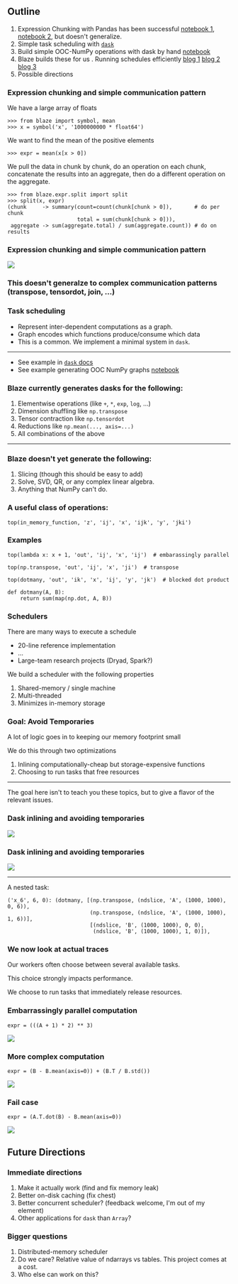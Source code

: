 ## Outline

1.  Expression Chunking with Pandas has been successful [notebook
1](http://nbviewer.ipython.org/url/blaze.pydata.org/notebooks/timings-csv.ipynb), [notebook 2](http://nbviewer.ipython.org/url/blaze.pydata.org/notebooks/timings-bcolz.ipynb), but doesn't generalize.
2.  Simple task scheduling with [`dask`](http://dask.readthedocs.org/en/latest/)
3.  Build simple OOC-NumPy operations with dask by hand [notebook](http://nbviewer.ipython.org/github/ContinuumIO/dask/blob/master/notebooks/simple-numpy-sum.ipynb)
4.  Blaze builds these for us
.  Running schedules efficiently
    [blog 1](http://mrocklin.github.com/blog/work/2014/12/27/Towards-OOC)
    [blog 2](http://mrocklin.github.com/blog/work/2014/12/30/Towards-OOC-Frontend)
    [blog 3](http://mrocklin.github.com/blog/work/2015/01/06/Towards-OOC-Scheduling)
6.  Possible directions



### Expression chunking and simple communication pattern

We have a large array of floats

    >>> from blaze import symbol, mean
    >>> x = symbol('x', '1000000000 * float64')

We want to find the mean of the positive elements

    >>> expr = mean(x[x > 0])

We pull the data in chunk by chunk, do an operation on each chunk, concatenate the results into an aggregate, then do a different operation on the aggregate.

    >>> from blaze.expr.split import split
    >>> split(x, expr)
    (chunk     -> summary(count=count(chunk[chunk > 0]),       # do per chunk
                          total = sum(chunk[chunk > 0])),
     aggregate -> sum(aggregate.total) / sum(aggregate.count)) # do on results


### Expression chunking and simple communication pattern

![](images/chunking.png)


### This doesn't generalze to complex communication patterns (transpose, tensordot, join, ...)



### Task scheduling

* Represent inter-dependent computations as a graph.
* Graph encodes which functions produce/consume which data
* This is a common.  We implement a minimal system in `dask`.

<hr>

* See example in [`dask` docs](http://dask.readthedocs.org/en/latest/)
* See example generating OOC NumPy graphs [notebook](http://nbviewer.ipython.org/github/ContinuumIO/dask/blob/master/notebooks/simple-numpy-sum.ipynb)


### Blaze currently generates dasks for the following:

1.  Elementwise operations (like `+`, `*`, `exp`, `log`, ...)
2.  Dimension shuffling like `np.transpose`
3.  Tensor contraction like `np.tensordot`
4.  Reductions like `np.mean(..., axis=...)`
5.  All combinations of the above

<hr>

### Blaze doesn't yet generate the following:

1.  Slicing (though this should be easy to add)
2.  Solve, SVD, QR, or any complex linear algebra.
3.  Anything that NumPy can't do.


### A useful class of operations:

    top(in_memory_function, 'z', 'ij', 'x', 'ijk', 'y', 'jki')

### Examples

    top(lambda x: x + 1, 'out', 'ij', 'x', 'ij')  # embarassingly parallel

    top(np.transpose, 'out', 'ij', 'x', 'ji')  # transpose

    top(dotmany, 'out', 'ik', 'x', 'ij', 'y', 'jk')  # blocked dot product

    def dotmany(A, B):
        return sum(map(np.dot, A, B))



### Schedulers

There are many ways to execute a schedule

*   20-line reference implementation
*   ...
*   Large-team research projects (Dryad, Spark?)

We build a scheduler with the following properties

1.  Shared-memory / single machine
2.  Multi-threaded
3.  Minimizes in-memory storage


### Goal: Avoid Temporaries

A lot of logic goes in to keeping our memory footprint small

We do this through two optimizations

1.  Inlining computationally-cheap but storage-expensive functions
2.  Choosing to run tasks that free resources

<hr>

The goal here isn't to teach you these topics, but to give a flavor of the
relevant issues.


### Dask inlining and avoiding temporaries

![](images/dask/uninlined.png)


### Dask inlining and avoiding temporaries

![](images/dask/inlined.png)

<hr>

A nested task:

    ('x_6', 6, 0): (dotmany, [(np.transpose, (ndslice, 'A', (1000, 1000), 0, 6)),
                              (np.transpose, (ndslice, 'A', (1000, 1000), 1, 6))],
                              [(ndslice, 'B', (1000, 1000), 0, 0),
                               (ndslice, 'B', (1000, 1000), 1, 0)]),




### We now look at actual traces

Our workers often choose between several available tasks.

This choice strongly impacts performance.

We choose to run tasks that immediately release resources.


### Embarrassingly parallel computation

    expr = (((A + 1) * 2) ** 3)

![](images/dask/embarrassing.gif)


### More complex computation

    expr = (B - B.mean(axis=0)) + (B.T / B.std())

![](images/dask/normalized-b.gif)


### Fail case

    expr = (A.T.dot(B) - B.mean(axis=0))

![](images/dask/fail-case.gif)



## Future Directions

### Immediate directions

1.  Make it actually work (find and fix memory leak)
2.  Better on-disk caching (fix chest)
3.  Better concurrent scheduler?  (feedback welcome, I'm out of my element)
4.  Other applications for `dask` than `Array`?

### Bigger questions

1.  Distributed-memory scheduler
2.  Do we care?  Relative value of ndarrays vs tables.  This project comes at a cost.
3.  Who else can work on this?

